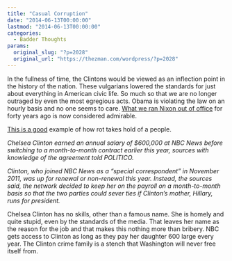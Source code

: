 ```yaml
---
title: "Casual Corruption"
date: "2014-06-13T00:00:00"
lastmod: "2014-06-13T00:00:00"
categories:
  - Badder Thoughts
params:
  original_slug: "?p=2028"
  original_url: "https://thezman.com/wordpress/?p=2028"
---
```


In the fullness of time, the Clintons would be viewed as an inflection
point in the history of the nation. These vulgarians lowered the
standards for just about everything in American civic life. So much so
that we are no longer outraged by even the most egregious acts. Obama is
violating the law on an hourly basis and no one seems to care.
<a href="http://watergate.info/impeachment/articles-of-impeachment"
rel="noopener noreferrer" target="_blank">What we ran Nixon out of
office</a> for forty years ago is now considered admirable.

<a
href="http://www.politico.com/story/2014/06/chelsea-clinton-nbc-600-k-salary-107827.html"
rel="noopener noreferrer" target="_blank">This is a good</a> example of
how rot takes hold of a people.

*Chelsea Clinton earned an annual salary of $600,000 at NBC News before
switching to a month-to-month contract earlier this year, sources with
knowledge of the agreement told POLITICO.*

*Clinton, who joined NBC News as a “special correspondent” in November
2011, was up for renewal or non-renewal this year. Instead, the sources
said, the network decided to keep her on the payroll on a month-to-month
basis so that the two parties could sever ties if Clinton’s mother,
Hillary, runs for president.*

Chelsea Clinton has no skills, other than a famous name. She is homely
and quite stupid, even by the standards of the media. That leaves her
name as the reason for the job and that makes this nothing more than
bribery. NBC gets access to Clinton as long as they pay her daughter 600
large every year. The Clinton crime family is a stench that Washington
will never free itself from.
